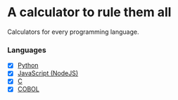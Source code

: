 # A calculator to rule them all

Calculators for every programming language.

### Languages

- [x] [Python](./Python/)
- [x] [JavaScript (NodeJS)](./JavaScript/)
- [x] [C](./C/)
- [x] [COBOL](./COBOL/)
